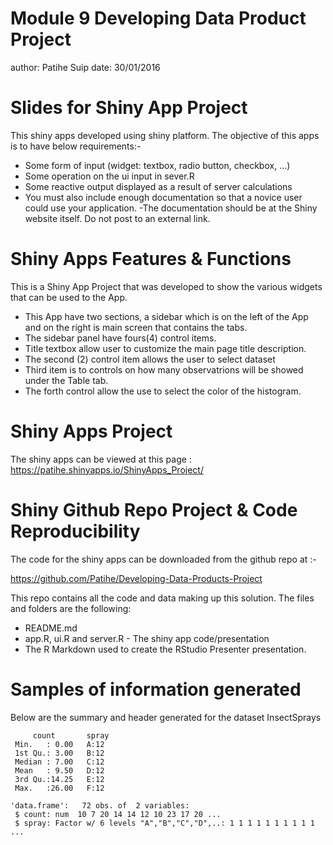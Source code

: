 Module 9 Developing Data Product Project
========================================================
author: Patihe Suip 
date: 30/01/2016

Slides for Shiny App Project
========================================================

This shiny apps developed using shiny platform. The objective of this apps is to have below requirements:-

- Some form of input (widget: textbox, radio button, checkbox, ...)
- Some operation on the ui input in sever.R
- Some reactive output displayed as a result of server calculations
- You must also include enough documentation so that a novice user could use your application.
-The documentation should be at the Shiny website itself. Do not post to an external link.

Shiny Apps Features & Functions
========================================================

This is a Shiny App Project that was developed to show the various widgets that can be used to the App.

- This App have two sections, a sidebar which is on the left of the App and on the right is main screen that contains the tabs.
- The sidebar panel have fours(4) control items.
- Title textbox allow user to customize the main page title description.
- The second (2) control item allows the user to select dataset
- Third item is to controls on how many observatrions will be showed under the Table tab.
- The forth control allow the use to select the color of the histogram. 


Shiny Apps Project
========================================================

The shiny apps can be viewed at this page : https://patihe.shinyapps.io/ShinyApps_Project/


Shiny Github Repo Project & Code Reproducibility
========================================================

The code for the shiny apps can be downloaded from the github repo at :-

https://github.com/Patihe/Developing-Data-Products-Project

This repo contains all the code and data making up this solution. The files and folders are the following:

- README.md
- app.R, ui.R and server.R - The shiny app code/presentation 
- The R Markdown used to create the RStudio Presenter presentation.

Samples of information generated
========================================================
Below are the summary and header generated for the dataset InsectSprays 


```
     count       spray 
 Min.   : 0.00   A:12  
 1st Qu.: 3.00   B:12  
 Median : 7.00   C:12  
 Mean   : 9.50   D:12  
 3rd Qu.:14.25   E:12  
 Max.   :26.00   F:12  
```

```
'data.frame':	72 obs. of  2 variables:
 $ count: num  10 7 20 14 14 12 10 23 17 20 ...
 $ spray: Factor w/ 6 levels "A","B","C","D",..: 1 1 1 1 1 1 1 1 1 1 ...
```

